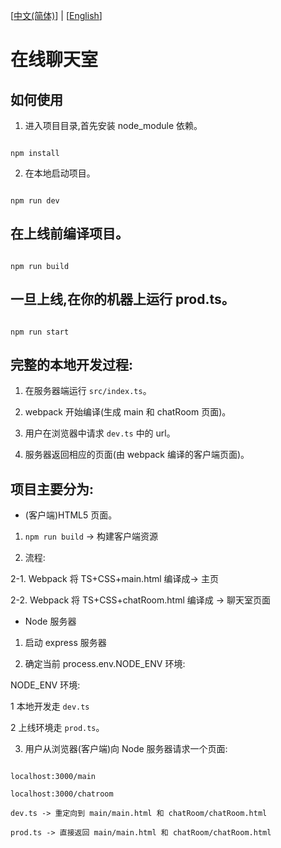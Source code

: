   [<a href="README.md">中文(简体)</a>] | [<a href="README_EN.md">English</a>]

# 在线聊天室

## 如何使用

1. 进入项目目录,首先安装 node_module 依赖。

```

npm install

```

2. 在本地启动项目。

```

npm run dev

```

## 在上线前编译项目。

```

npm run build

```

## 一旦上线,在你的机器上运行 prod.ts。

```

npm run start

```

## 完整的本地开发过程:

1. 在服务器端运行 `src/index.ts`。

2. webpack 开始编译(生成 main 和 chatRoom 页面)。

3. 用户在浏览器中请求 `dev.ts` 中的 url。

4. 服务器返回相应的页面(由 webpack 编译的客户端页面)。

## 项目主要分为:

- (客户端)HTML5 页面。

1. `npm run build` -> 构建客户端资源

2. 流程:

2-1. Webpack 将 TS+CSS+main.html 编译成-> 主页

2-2. Webpack 将 TS+CSS+chatRoom.html 编译成 -> 聊天室页面

- Node 服务器

1. 启动 express 服务器

2. 确定当前 process.env.NODE_ENV 环境:

NODE_ENV 环境:

1 本地开发走 `dev.ts`

2 上线环境走 `prod.ts`。

3. 用户从浏览器(客户端)向 Node 服务器请求一个页面:

```

localhost:3000/main

localhost:3000/chatroom

dev.ts -> 重定向到 main/main.html 和 chatRoom/chatRoom.html

prod.ts -> 直接返回 main/main.html 和 chatRoom/chatRoom.html

```
